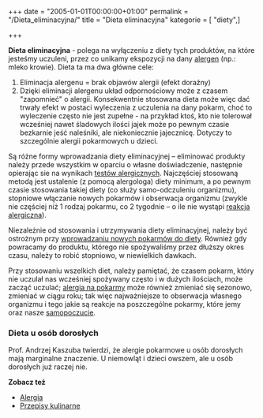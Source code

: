 +++
date = "2005-01-01T00:00:00+01:00"
permalink = "/Dieta_eliminacyjna/"
title = "Dieta eliminacyjna"
kategorie = [ "diety",]

+++

**Dieta eliminacyjna** - polega na wyłączeniu z diety tych produktów, na które
jesteśmy uczuleni, przez co unikamy ekspozycji na dany
[alergen](/atopedia/Alergen) (np.: mleko krowie). Dieta ta ma dwa główne cele:

1.  Eliminacja alergenu = brak objawów alergii (efekt doraźny)
1.  Dzięki eliminacji alergenu układ odpornościowy może z czasem "zapomnieć" o
    alergii. Konsekwentnie stosowana dieta może więc dać trwały efekt w postaci
    wyleczenia z uczulenia na dany pokarm, choć to wyleczenie często nie jest
    zupełne - na przykład ktoś, kto nie tolerował wcześniej nawet śladowych
    ilości jajek może po pewnym czasie bezkarnie jeść naleśniki, ale
    niekoniecznie jajecznicę. Dotyczy to szczególnie alergii pokarmowych u
    dzieci.

Są różne formy wprowadzania diety eliminacyjnej – eliminować produkty należy
przede wszystkim w oparciu o własne doświadczenie, następnie opierając sie na
wynikach [testów alergicznych](/atopedia/Testy_alergiczne).
Najczęściej stosowaną metodą jest ustalenie (z pomocą alergologa) diety minimum,
a po pewnym czasie stosowania takiej diety (co służy samo-odczuleniu organizmu),
stopniowe włączanie nowych pokarmów i obserwacja organizmu (zwykle nie częściej
niż 1 rodzaj pokarmu, co 2 tygodnie – o ile nie wystąpi [reakcja
alergiczna](/atopedia/Reakcja_alergiczna)).

Niezależnie od stosowania i utrzymywania diety eliminacyjnej, należy być
ostrożnym przy [wprowadzaniu nowych pokarmów do
diety](/atopedia/Wprowadzanie_nowych_pokarmów). Również gdy powracamy do
produktu, którego nie spożywaliśmy przez dłuższy okres czasu, należy to robić
stopniowo, w niewielkich dawkach.

Przy stosowaniu wszelkich diet, należy pamiętać, że czasem pokarm, który nie
uczulał nas wcześniej spożywany często i w dużych ilościach, może zacząć
uczulać; [alergia na pokarmy](/atopedia/Alergia_pokarmowa) może również zmieniać
się sezonowo, zmieniać w ciągu roku; tak więc najważniejsze to obserwacja
własnego organizmu i tego jakie są reakcje na poszczególne pokarmy, które jemy
oraz nasze [samopoczucie](/atopedia/Poprawa_samopoczucia).

### Dieta u osób dorosłych

Prof. Andrzej Kaszuba twierdzi, że alergie pokarmowe u osób dorosłych mają
marginalne znaczenie. U niemowląt i dzieci owszem, ale u osób dorosłych już
raczej nie.

**Zobacz też**

-   [Alergia](/atopedia/Alergia)
-   [Przepisy kulinarne](/atopedia/Przepisy_kulinarne)
